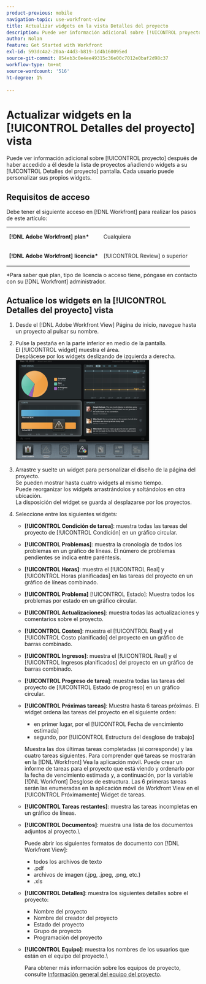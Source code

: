 ```yaml
---
product-previous: mobile
navigation-topic: use-workfront-view
title: Actualizar widgets en la vista Detalles del proyecto
description: Puede ver información adicional sobre [!UICONTROL proyecto] después de haber accedido a él desde la lista de proyectos añadiendo widgets a su [!UICONTROL Detalles del proyecto] pantalla. Cada usuario puede personalizar sus propios widgets.
author: Nolan
feature: Get Started with Workfront
exl-id: 593dc4a2-20aa-44d3-b819-1d4b160095ed
source-git-commit: 854eb3c0e4ee49315c36e00c7012e0baf2d98c37
workflow-type: tm+mt
source-wordcount: '516'
ht-degree: 1%

---
```


# Actualizar widgets en la [!UICONTROL Detalles del proyecto] vista

Puede ver información adicional sobre [!UICONTROL proyecto] después de haber accedido a él desde la lista de proyectos añadiendo widgets a su [!UICONTROL Detalles del proyecto] pantalla. Cada usuario puede personalizar sus propios widgets.

## Requisitos de acceso

Debe tener el siguiente acceso en [!DNL Workfront] para realizar los pasos de este artículo:

<table style="table-layout:auto"> 
 <col> 
 </col> 
 <col> 
 </col> 
 <tbody> 
  <tr> 
   <td role="rowheader"><strong>[!DNL Adobe Workfront] plan*</strong></td> 
   <td> <p>Cualquiera</p> </td> 
  </tr> 
  <tr> 
   <td role="rowheader"><strong>[!DNL Adobe Workfront] licencia*</strong></td> 
   <td> <p>[!UICONTROL Review] o superior</p> </td> 
  </tr> 
 </tbody> 
</table>

&#42;Para saber qué plan, tipo de licencia o acceso tiene, póngase en contacto con su [!DNL Workfront] administrador.

## Actualice los widgets en la [!UICONTROL Detalles del proyecto] vista

1. Desde el [!DNL Adobe Workfront View] Página de inicio, navegue hasta un proyecto al pulsar su nombre.
1. Pulse la pestaña en la parte inferior en medio de la pantalla.\
   El [!UICONTROL widget] muestra el área.\
   Desplácese por los widgets deslizando de izquierda a derecha.\
   ![](assets/screen-shot-2013-009-11-at-8.25.01-am-350x262.png)

1. Arrastre y suelte un widget para personalizar el diseño de la página del proyecto.\
   Se pueden mostrar hasta cuatro widgets al mismo tiempo.\
   Puede reorganizar los widgets arrastrándolos y soltándolos en otra ubicación.\
   La disposición del widget se guarda al desplazarse por los proyectos.

1. Seleccione entre los siguientes widgets:

   * **[!UICONTROL Condición de tarea]**: muestra todas las tareas del proyecto de [!UICONTROL Condición] en un gráfico circular.
   * **[!UICONTROL Problemas]**: muestra la cronología de todos los problemas en un gráfico de líneas. El número de problemas pendientes se indica entre paréntesis.
   * **[!UICONTROL Horas]**: muestra el [!UICONTROL Real] y [!UICONTROL Horas planificadas] en las tareas del proyecto en un gráfico de líneas combinado.
   * **[!UICONTROL Problema]** [!UICONTROL Estado]: Muestra todos los problemas por estado en un gráfico circular.
   * **[!UICONTROL Actualizaciones]**: muestra todas las actualizaciones y comentarios sobre el proyecto.
   * **[!UICONTROL Costes]**: muestra el [!UICONTROL Real] y el [!UICONTROL Costo planificado] del proyecto en un gráfico de barras combinado.
   * **[!UICONTROL Ingresos]**: muestra el [!UICONTROL Real] y el [!UICONTROL Ingresos planificados] del proyecto en un gráfico de barras combinado.
   * **[!UICONTROL Progreso de tarea]**: muestra todas las tareas del proyecto de [!UICONTROL Estado de progreso] en un gráfico circular.
   * **[!UICONTROL Próximas tareas]**: Muestra hasta 6 tareas próximas. El widget ordena las tareas del proyecto en el siguiente orden:

      * en primer lugar, por el [!UICONTROL Fecha de vencimiento estimada]
      * segundo, por [!UICONTROL Estructura del desglose de trabajo]

      Muestra las dos últimas tareas completadas (si corresponde) y las cuatro tareas siguientes. Para comprender qué tareas se mostrarán en la [!DNL Workfront] Vea la aplicación móvil. Puede crear un informe de tareas para el proyecto que está viendo y ordenarlo por la fecha de vencimiento estimada y, a continuación, por la variable [!DNL Workfront] Desglose de estructura. Las 6 primeras tareas serán las enumeradas en la aplicación móvil de Workfront View en el [!UICONTROL Próximamente] Widget de tareas.

   * **[!UICONTROL Tareas restantes]**: muestra las tareas incompletas en un gráfico de líneas.
   * **[!UICONTROL Documentos]**: muestra una lista de los documentos adjuntos al proyecto.\

      Puede abrir los siguientes formatos de documento con [!DNL Workfront View]:

      * todos los archivos de texto
      * .pdf
      * archivos de imagen (.jpg, .jpeg, .png, etc.)
      * .xls
   * **[!UICONTROL Detalles]**: muestra los siguientes detalles sobre el proyecto:

      * Nombre del proyecto
      * Nombre del creador del proyecto
      * Estado del proyecto
      * Grupo de proyecto
      * Programación del proyecto
   * **[!UICONTROL Equipo]**: muestra los nombres de los usuarios que están en el equipo del proyecto.\

      Para obtener más información sobre los equipos de proyecto, consulte [Información general del equipo del proyecto](../../../manage-work/projects/planning-a-project/project-team-overview.md).
